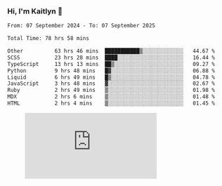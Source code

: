 ### Hi, I'm Kaitlyn 👋
<!--START_SECTION:waka-->

```txt
From: 07 September 2024 - To: 07 September 2025

Total Time: 78 hrs 58 mins

Other          63 hrs 46 mins  ███████████▒░░░░░░░░░░░░░   44.67 %
SCSS           23 hrs 28 mins  ████░░░░░░░░░░░░░░░░░░░░░   16.44 %
TypeScript     13 hrs 13 mins  ██▒░░░░░░░░░░░░░░░░░░░░░░   09.27 %
Python         9 hrs 48 mins   █▓░░░░░░░░░░░░░░░░░░░░░░░   06.88 %
Liquid         6 hrs 49 mins   █▒░░░░░░░░░░░░░░░░░░░░░░░   04.78 %
JavaScript     3 hrs 48 mins   ▓░░░░░░░░░░░░░░░░░░░░░░░░   02.67 %
Ruby           2 hrs 49 mins   ▒░░░░░░░░░░░░░░░░░░░░░░░░   01.98 %
MDX            2 hrs 6 mins    ▒░░░░░░░░░░░░░░░░░░░░░░░░   01.48 %
HTML           2 hrs 4 mins    ▒░░░░░░░░░░░░░░░░░░░░░░░░   01.45 %
```

<!--END_SECTION:waka-->

<figure><embed src="https://wakatime.com/share/@018d58bc-3d22-46c9-b2d7-4ed36fb8172d/243b5d9b-77cd-4133-89ff-dcc8f225fa18.svg"></embed></figure>
